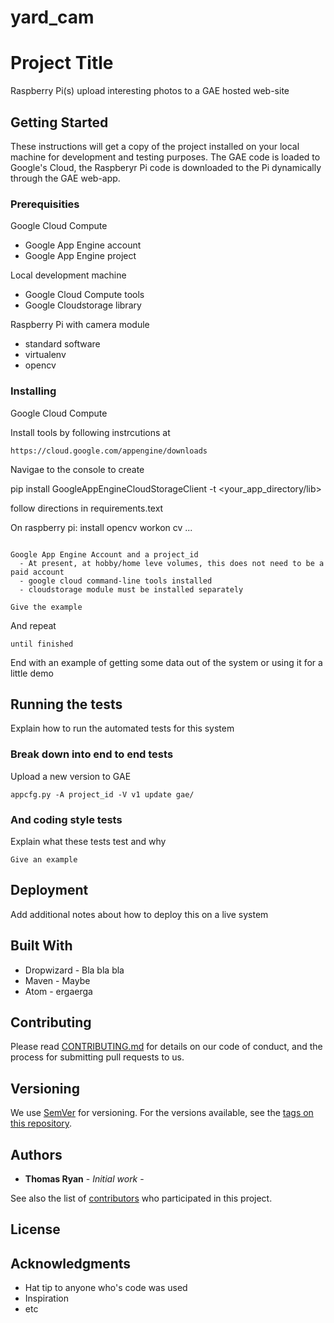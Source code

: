 # yard_cam

# Project Title

Raspberry Pi(s) upload interesting photos to a GAE hosted web-site

## Getting Started

These instructions will get a copy of the project installed on your local machine for development and testing purposes.
The GAE code is loaded to Google's Cloud, the Raspberyr Pi code is downloaded to the Pi dynamically through the GAE web-app.

### Prerequisities

Google Cloud Compute
  - Google App Engine account
  - Google App Engine project
  
Local development machine
  - Google Cloud Compute tools
  - Google Cloudstorage library

Raspberry Pi with camera module
  - standard software
  - virtualenv
  - opencv

### Installing

Google Cloud Compute


Install tools by following instrcutions at

```
https://cloud.google.com/appengine/downloads

```
Navigae to the console to create <your-project>

pip install GoogleAppEngineCloudStorageClient -t <your_app_directory/lib>


follow directions in requirements.text

On raspberry pi:
install opencv
workon cv
...
```

Google App Engine Account and a project_id
  - At present, at hobby/home leve volumes, this does not need to be a paid account
  - google cloud command-line tools installed
  - cloudstorage module must be installed separately

```

```
Give the example
```

And repeat

```
until finished
```

End with an example of getting some data out of the system or using it for a little demo

## Running the tests

Explain how to run the automated tests for this system

### Break down into end to end tests

Upload a new version to GAE
```
appcfg.py -A project_id -V v1 update gae/
```

### And coding style tests

Explain what these tests test and why

```
Give an example
```

## Deployment

Add additional notes about how to deploy this on a live system

## Built With

* Dropwizard - Bla bla bla
* Maven - Maybe
* Atom - ergaerga

## Contributing

Please read [CONTRIBUTING.md](CONTRIBUTING.md) for details on our code of conduct, and the process for submitting pull requests to us.

## Versioning

We use [SemVer](http://semver.org/) for versioning. For the versions available, see the [tags on this repository](https://github.com/your/project/tags). 

## Authors

* **Thomas Ryan** - *Initial work* - 

See also the list of [contributors](https://github.com/your/project/contributors) who participated in this project.

## License

## Acknowledgments

* Hat tip to anyone who's code was used
* Inspiration
* etc
